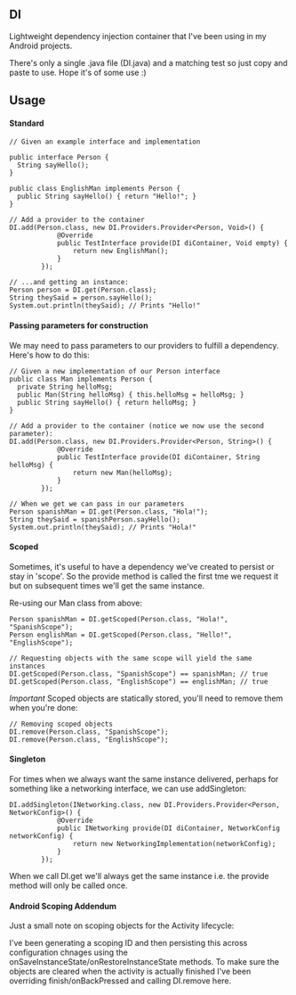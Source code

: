 ## DI

Lightweight dependency injection container that I've been using in my Android projects. 

There's only a single .java file (DI.java) and a matching test so just copy and paste to use. Hope it's of some use :)

## Usage

#### Standard

```
// Given an example interface and implementation

public interface Person {
  String sayHello();
}

public class EnglishMan implements Person {
  public String sayHello() { return "Hello!"; }
}

// Add a provider to the container
DI.add(Person.class, new DI.Providers.Provider<Person, Void>() {
            @Override
            public TestInterface provide(DI diContainer, Void empty) {
                return new EnglishMan();
            }
        });

// ...and getting an instance:
Person person = DI.get(Person.class);
String theySaid = person.sayHello();
System.out.println(theySaid); // Prints "Hello!"
```

#### Passing parameters for construction

We may need to pass parameters to our providers to fulfill a dependency. Here's how to do this:

```
// Given a new implementation of our Person interface
public class Man implements Person {
  private String helloMsg;
  public Man(String helloMsg) { this.helloMsg = helloMsg; }
  public String sayHello() { return helloMsg; }
}

// Add a provider to the container (notice we now use the second parameter):
DI.add(Person.class, new DI.Providers.Provider<Person, String>() {
            @Override
            public TestInterface provide(DI diContainer, String helloMsg) {
                return new Man(helloMsg);
            }
        });

// When we get we can pass in our parameters
Person spanishMan = DI.get(Person.class, "Hola!");
String theySaid = spanishPerson.sayHello();
System.out.println(theySaid); // Prints "Hola!"
```

#### Scoped

Sometimes, it's useful to have a dependency we've created to persist or stay in 'scope'. So the provide method is called the first tme we request it but on subsequent times we'll get the same instance.

Re-using our Man class from above:

```
Person spanishMan = DI.getScoped(Person.class, "Hola!", "SpanishScope");
Person englishMan = DI.getScoped(Person.class, "Hello!", "EnglishScope");

// Requesting objects with the same scope will yield the same instances
DI.getScoped(Person.class, "SpanishScope") == spanishMan; // true
DI.getScoped(Person.class, "EnglishScope") == englishMan; // true
```

*Important* Scoped objects are statically stored, you'll need to remove them when you're done:

```
// Removing scoped objects
DI.remove(Person.class, "SpanishScope");
DI.remove(Person.class, "EnglishScope");

```

#### Singleton

For times when we always want the same instance delivered, perhaps for something like a networking interface, we can use addSingleton:

```
DI.addSingleton(INetworking.class, new DI.Providers.Provider<Person, NetworkConfig>() {
            @Override
            public INetworking provide(DI diContainer, NetworkConfig networkConfig) {
                return new NetworkingImplementation(networkConfig);
            }
        });
```

When we call DI.get we'll always get the same instance i.e. the provide method will only be called once. 

#### Android Scoping Addendum

Just a small note on scoping objects for the Activity lifecycle:

I've been generating a scoping ID and then persisting this across configuration chnages using the onSaveInstanceState/onRestoreInstanceState methods. To make sure the objects are cleared when the activity is actually finished I've been overriding finish/onBackPressed and calling DI.remove here.


